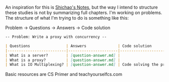 An inspiration for this is [Shichao's Notes](https://notes.shichao.io/), but the way I intend to structure these studies is not by summarizing full chapters. I'm working on problems. The structure of what I'm trying to do is something like this:

Problem -> Questions -> Answers -> Code solution

```markdown
-- Problem: Write a proxy with concurrency -- 

| Questions                | Answers              | Code solution            |
|--------------------------|----------------------|--------------------------|
| What is a server?        | [question-answer.md] |                          |
| What is a proxy?         | [question-answer.md] |                          |
| What is IO Multiplexing? | [question-answer.md] | Code solving the problem |
```

Basic resources are CS Primer and teachyourselfcs.com
